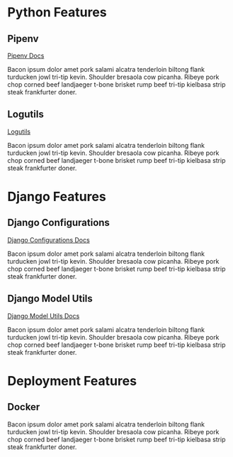 # Python Features

## <a name="pipenv"></a> Pipenv

[Pipenv Docs](https://pipenv.readthedocs.io/en/latest/)

Bacon ipsum dolor amet pork salami alcatra tenderloin biltong flank turducken jowl tri-tip kevin. Shoulder bresaola cow picanha. Ribeye pork chop corned beef landjaeger t-bone brisket rump beef tri-tip kielbasa strip steak frankfurter doner.

## <a name="logutils"></a> Logutils

[Logutils](https://pythonhosted.org/logutils/)

Bacon ipsum dolor amet pork salami alcatra tenderloin biltong flank turducken jowl tri-tip kevin. Shoulder bresaola cow picanha. Ribeye pork chop corned beef landjaeger t-bone brisket rump beef tri-tip kielbasa strip steak frankfurter doner.

# Django Features

## <a name="django-configurations"></a> Django Configurations

[Django Configurations Docs](https://django-configurations.readthedocs.io/en/stable/)

Bacon ipsum dolor amet pork salami alcatra tenderloin biltong flank turducken jowl tri-tip kevin. Shoulder bresaola cow picanha. Ribeye pork chop corned beef landjaeger t-bone brisket rump beef tri-tip kielbasa strip steak frankfurter doner.

## <a name="django-model-utils"></a> Django Model Utils

[Django Model Utils Docs](https://django-model-utils.readthedocs.io/en/latest/)

Bacon ipsum dolor amet pork salami alcatra tenderloin biltong flank turducken jowl tri-tip kevin. Shoulder bresaola cow picanha. Ribeye pork chop corned beef landjaeger t-bone brisket rump beef tri-tip kielbasa strip steak frankfurter doner.

# Deployment Features

## <a name="docker"></a>Docker

Bacon ipsum dolor amet pork salami alcatra tenderloin biltong flank turducken jowl tri-tip kevin. Shoulder bresaola cow picanha. Ribeye pork chop corned beef landjaeger t-bone brisket rump beef tri-tip kielbasa strip steak frankfurter doner.
